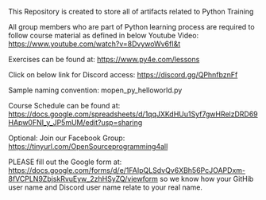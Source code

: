 This Repository is created to store all of artifacts related to Python Training

All group members who are part of Python learning process are required to follow course material as defined in below Youtube Video: https://www.youtube.com/watch?v=8DvywoWv6fI&t

Exercises can be found at: https://www.py4e.com/lessons

Click on below link for Discord access: https://discord.gg/QPhnfbznFf

Sample naming convention: mopen_py_helloworld.py

Course Schedule can be found at:
https://docs.google.com/spreadsheets/d/1qqJXKdHUu1Syf7gwHRelzDRD69HApw0FNI_y_JP5mUM/edit?usp=sharing

Optional: Join our Facebook Group: https://tinyurl.com/OpenSourceprogramming4all

PLEASE fill out the Google form at:
https://docs.google.com/forms/d/e/1FAIpQLSdvQv6XBh56PcJOAPDxm-8fVCPLN9ZbjskRvuEyw_2zhHSyZQ/viewform
so we know how your GitHib user name and Discord user name relate to your real name.
